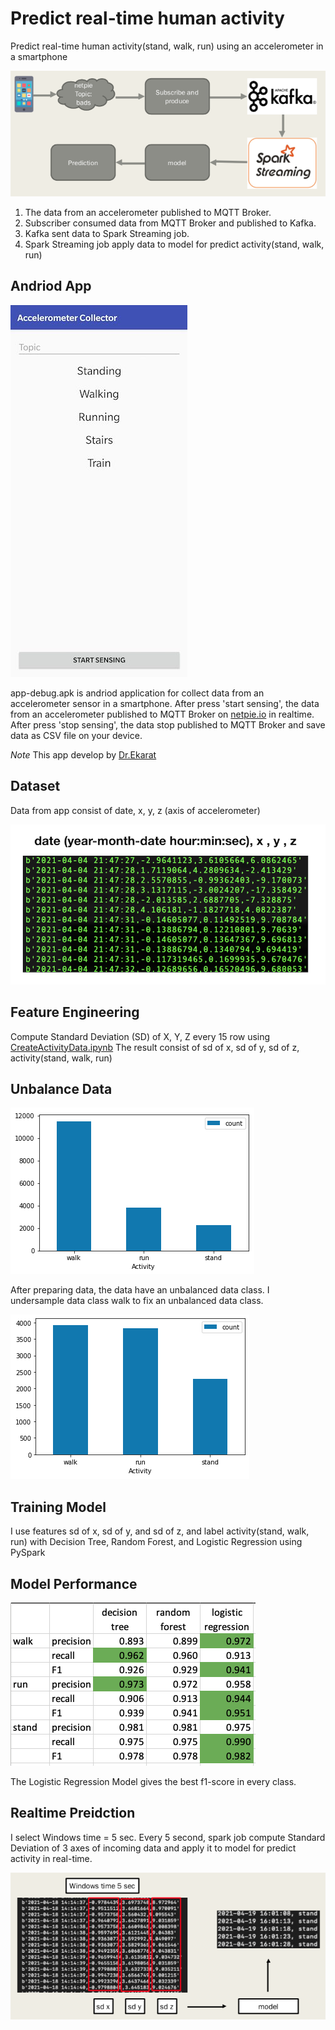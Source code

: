 # Predict real-time human activity 
Predict real-time human activity(stand, walk, run) using an accelerometer in a smartphone

![flow](./img/flow.png)

1. The data from an accelerometer published to MQTT Broker.
2. Subscriber consumed data from MQTT Broker and published to Kafka.
3. Kafka sent data to Spark Streaming job.
4. Spark Streaming job apply data to model for predict activity(stand, walk, run)

## Andriod App

![app](./img/app.jpeg)

app-debug.apk is andriod application for collect data from an accelerometer sensor in a smartphone. After press 'start sensing', the data from an accelerometer published to MQTT Broker on [netpie.io](netpie.io) in realtime. After press 'stop sensing', the data stop published to MQTT Broker and save data as CSV file on your device.

*Note* This app develop by [Dr.Ekarat](https://github.com/ekaratnida)

## Dataset
Data from app consist of date, x, y, z (axis of accelerometer)

![data](./img/ex1.png)

## Feature Engineering
Compute Standard Deviation (SD) of X, Y, Z every 15 row using [CreateActivityData.ipynb](./preparing/CreateActivityData.ipynb)
The result consist of sd of x, sd of y, sd of z, activity(stand, walk, run)

## Unbalance Data

![unbalance](./img/unbalance.png) 

After preparing data, the data have an unbalanced data class. I undersample data class walk to fix an unbalanced data class.

![balance](./img/balance.png)

## Training Model
I use features sd of x, sd of y, and sd of z, and label activity(stand, walk, run) with Decision Tree, Random Forest, and Logistic Regression using PySpark

## Model Performance
![model-evaluation.png](./img/model-evaluation.png)

The Logistic Regression Model gives the best f1-score in every class.

## Realtime Preidction
I select Windows time = 5 sec. Every 5 second, spark job compute Standard Deviation of 3 axes of incoming data and apply it to model for predict activity in real-time.

![realtime-prediction](./img/realtime-prediction.png)
